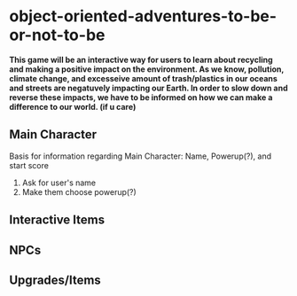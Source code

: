 # object-oriented-adventures-to-be-or-not-to-be

__This game will be an interactive way for users to learn about recycling and making a positive impact on the environment. As we know, pollution, climate change, and excesseive amount of trash/plastics in our oceans and streets are negatuvely impacting our Earth. In order to slow down and reverse these impacts, we have to be informed on how we can make a difference to our world. (if u care)__

## Main Character
Basis for information regarding Main Character: Name, Powerup(?), and start score
1. Ask for user's name
2. Make them choose powerup(?)

## Interactive Items


## NPCs


## Upgrades/Items 